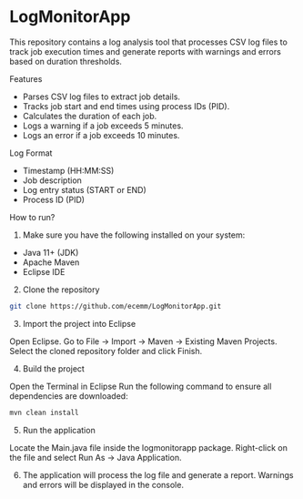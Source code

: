 # LogMonitorApp
 This repository contains a log analysis tool that processes CSV log files to track job execution times and generate reports with warnings and errors based on duration thresholds.

Features
- Parses CSV log files to extract job details.
- Tracks job start and end times using process IDs (PID).
- Calculates the duration of each job.
- Logs a warning if a job exceeds 5 minutes.
- Logs an error if a job exceeds 10 minutes.

Log Format
- Timestamp (HH:MM:SS)
- Job description
- Log entry status (START or END)
- Process ID (PID)

How to run?

1) Make sure you have the following installed on your system:

- Java 11+ (JDK)
- Apache Maven
- Eclipse IDE

2) Clone the repository
```sh
git clone https://github.com/ecemm/LogMonitorApp.git
```
3) Import the project into Eclipse

Open Eclipse.
Go to File → Import → Maven → Existing Maven Projects.
Select the cloned repository folder and click Finish.

4) Build the project

Open the Terminal in Eclipse 
Run the following command to ensure all dependencies are downloaded:
```sh
mvn clean install
```

5) Run the application

Locate the Main.java file inside the logmonitorapp package.
Right-click on the file and select Run As → Java Application.

6) The application will process the log file and generate a report.
Warnings and errors will be displayed in the console.

